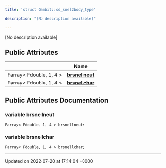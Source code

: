 ```yaml
---
title: 'struct Gambit::sd_snel2body_type'

description: "[No description available]"

---
```









[No description available]

## Public Attributes

|                | Name           |
| -------------- | -------------- |
| Farray< Fdouble, 1, 4 > | **[brsnellneut](/documentation/code/classes/structgambit_1_1sd__snel2body__type/#variable-brsnellneut)**  |
| Farray< Fdouble, 1, 4 > | **[brsnellchar](/documentation/code/classes/structgambit_1_1sd__snel2body__type/#variable-brsnellchar)**  |

## Public Attributes Documentation

### variable brsnellneut

```
Farray< Fdouble, 1, 4 > brsnellneut;
```


### variable brsnellchar

```
Farray< Fdouble, 1, 4 > brsnellchar;
```


-------------------------------

Updated on 2022-07-20 at 17:14:04 +0000